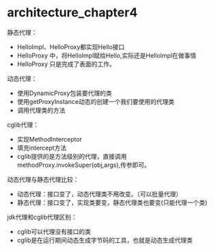 # architecture_chapter4
静态代理：
 * HelloImpl、HelloProxy都实现Hello接口
 * HelloProxy  中，将HelloImpl赋给Hello,实际还是HelloImpl在做事情
 * HelloProxy 只是完成了表面的工作。  
 
动态代理：
 * 使用DynamicProxy包装要代理的类
 * 使用getProxyInstance动态的创建一个我们要使用的代理类
 * 调用代理类的方法  
 
cglib代理：
 *  实现MethodInterceptor
 *  填充intercept方法
 *  cglib提供的是方法级别的代理，直接调用methodProxy.invokeSuper(obj,args),传参即可。
 
动态代理与静态代理比较：
 * 动态代理：接口变了，动态代理类不用改变。（可以批量代理）
 * 静态代理：接口变了，实现类要变，静态代理类也要变(只能代理一个类)
 
jdk代理和cglib代理区别：
 * cglib可以代理没有接口的类
 * cglib是在运行期间动态生成字节码的工具，也就是动态生成代理类
